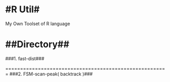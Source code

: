 
#R Util#
========================================

My Own Toolset of R language

##Directory##
=======================================================
###1. fast-dist###


	

=======================================================
###2. FSM-scan-peak( backtrack )###
